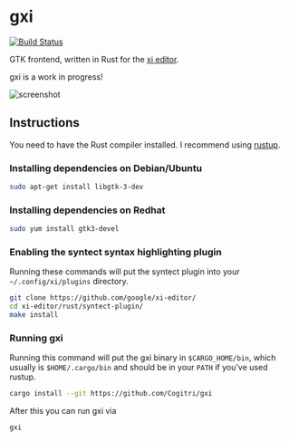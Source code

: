 # gxi
[![Build Status](https://drone.exqa.de/api/badges/Cogitri/gxi/status.svg)](https://drone.exqa.de/Cogitri/gxi)

GTK frontend, written in Rust for the [xi editor](https://github.com/google/xi-editor).

gxi is a work in progress!

![screenshot](https://raw.githubusercontent.com/bvinc/gxi/master/screenshot.png)

## Instructions

You need to have the Rust compiler installed.  I recommend using [rustup](https://rustup.rs/).

### Installing dependencies on Debian/Ubuntu

```sh
sudo apt-get install libgtk-3-dev
```

### Installing dependencies on Redhat

```sh
sudo yum install gtk3-devel
```

### Enabling the syntect syntax highlighting plugin

Running these commands will put the syntect plugin into your `~/.config/xi/plugins` directory.

```sh
git clone https://github.com/google/xi-editor/
cd xi-editor/rust/syntect-plugin/
make install
```

### Running gxi
Running this command will put the gxi binary in `$CARGO_HOME/bin`, which usually is
`$HOME/.cargo/bin` and should be in your `PATH` if you've used rustup.

```sh
cargo install --git https://github.com/Cogitri/gxi
```

After this you can run gxi via

```sh
gxi
```
